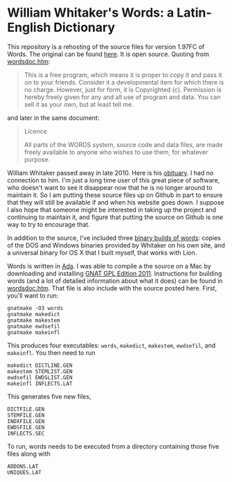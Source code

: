 # William Whitaker's Words: a Latin-English Dictionary

This repository is a rehosting of the source files for version 1.97FC of Words. The original can be found [here][]. It is open source. Quoting from [wordsdoc.htm][]:

> This is a free program, which means it is proper to copy it and pass it on to your friends. Consider it a developmental item for which there is no charge. However, just for form, it is Copyrighted (c). Permission is hereby freely given for any and all use of program and data. You can sell it as your own, but at least tell me.

and later in the same document:

> Licence
>
> All parts of the WORDS system, source code and data files, are made freely available to anyone who wishes to use them, for whatever purpose.

William Whitaker passed away in late 2010. Here is his [obituary][]. I had no connection to him. I'm just a long time user of this great piece of software, who doesn't want to see it disappear now that he is no longer around to maintain it. So I am putting these source files up on Github in part to ensure that they will still be available if and when his website goes down. I suppose I also hope that someone might be interested in taking up the project and continuing to maintain it, and figure that putting the source on Github is one way to try to encourage that.

In addition to the source, I've included three [binary builds of words](https://github.com/dsanson/Words/tree/master/binaries): copies of the DOS and Windows binaries provided by Whitaker on his own site, and a universal binary for OS X that I built myself, that works with Lion.

Words is written in [Ada][]. I was able to compile a the source on a Mac by downloading and installing [GNAT GPL Edition 2011][]. Instructions for building words (and a lot of detailed information about what it does) can be found in [wordsdoc.htm]. That file is also include with the source posted here. First, you'll want to run:

	gnatmake -O3 words
	gnatmake makedict
	gnatmake makestem
	gnatmake ewdsefil
	gnatmake makeinfl

This produces four executables: `words`, `makedict`, `makestem`, `ewdsefil`, and `makeinfl`. You then need to run

	makedict DICTLINE.GEN
	makestem STEMLIST.GEN
	ewdsefil EWDSLIST.GEN
	makeinfl INFLECTS.LAT

This generates five new files,

	DICTFILE.GEN
	STEMFILE.GEN
	INDXFILE.GEN
	EWDSFILE.GEN
	INFLECTS.SEC

To run, words needs to be executed from a directory containing those five files along with

	ADDONS.LAT
	UNIQUES.LAT



  [here]: http://users.erols.com/whitaker/wordsdev.htm
  [wordsdoc.htm]: http://users.erols.com/whitaker/wordsdoc.htm
  [obituary]: http://www.legacy.com/obituaries/mywesttexas/obituary.aspx?n=william-whitaker&pid=147336402
  [Ada]: http://www.sigada.org/
  [universal binary for OS X]: http://files.davidsanson.com/words-os-x-universal.zip
  [GNAT GPL Edition 2011]: http://libre.adacore.com/libre/tools/gnat-gpl-edition/
